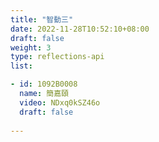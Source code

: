 ```yaml
---
title: "智動三"
date: 2022-11-28T10:52:10+08:00
draft: false
weight: 3
type: reflections-api
list:

- id: 1092B0008
  name: 簡嘉頤
  video: NDxq0kSZ46o
  draft: false
  
---
```


